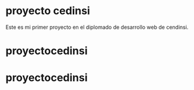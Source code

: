 
# proyecto cedinsi

Este es mi primer proyecto en el diplomado de desarrollo web de cendinsi.
# proyectocedinsi
# proyectocedinsi
